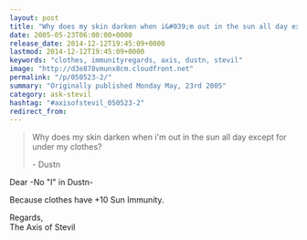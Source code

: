 ```yaml
---
layout: post
title: "Why does my skin darken when i&#039;m out in the sun all day except for under my clothes?"
date: 2005-05-23T06:00:00+0000
release_date: 2014-12-12T19:45:09+0000
lastmod: 2014-12-12T19:45:09+0000
keywords: "clothes, immunityregards, axis, dustn, stevil"
image: "http://d3e878vmunx8cm.cloudfront.net"
permalink: "/p/050523-2/"
summary: "Originally published Monday May, 23rd 2005"
category: ask-stevil
hashtag: "#axisofstevil_050523-2"
redirect_from:
---
```


> Why does my skin darken when i'm out in the sun all day except for under my clothes?
> 
> \- Dustn

Dear -No "I" in Dustn-

Because clothes have +10 Sun Immunity.

Regards,  
The Axis of Stevil
